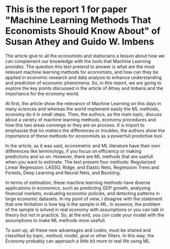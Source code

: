 # This is the report 1 for paper "Machine Learning Methods That Economists Should Know About" of Susan Athey and Guido W. Imbens

The article give to all the economists and statiscians a lesson about how we can complement our knowledge with the tools that Machine Learning provides. The question this text pretend to answer is what are the most relevant machine learning methods for economists, and how can they be applied in economic research and data analysis to enhance understanding and prediction of economic phenomena. So, in this report, we are going to explore the key points discussed in the article of Athey and Imbens and the importance for the economy world.

At first, the article show the relevance of Machine Learning on this days in many sciences and whereas the world implement easily the ML methods, economy do it in small steps. Then, the authors, as the main topic, discuss about a variety of machine learning methods, economy procedures and how this two areas converge or they are on process. It is import to emphasize that no matters the differences or troubles, the authors show the importance of these methods for economists as a powerfull predictive tool.

In the article, as it was said, econometric and ML literature have their own differences like terminology, if you focus on efficiency or making predictions and so on. However, there are ML methods that are usefull when you want to estimate. The text present four methods: Regularized Linear Regression: LASSO, Ridge, and Elastic Nets, Regression Trees and Forests, Deep Learning and Neural Nets, and Boosting.

In terms of estimation, these machine learning methods have diverse applications in economics, such as predicting GDP growth, analyzing financial markets, evaluating economic policies, and detecting patterns in large economic datasets.
In my point of view, I disagree with the statement that one limitation is how big is the sample in ML. In essence, the problem of the sample is solved in real economy with assumptions or you can talk in theory but not in practice. So, at the end, you con code your model with the assumptions to make ML methods more usefull. 

To sum up, all these new advantages and codes, must be shared and classified by topic, method, model, goal or other filters. In this way, the Economy probably can approach a little bit more to real life using ML.
